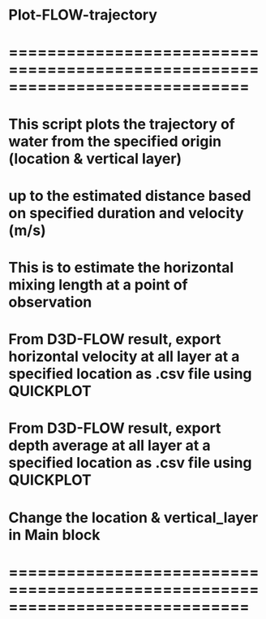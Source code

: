 # Plot-FLOW-trajectory

# =============================================================================
# This script plots the trajectory of water from the specified origin (location & vertical layer)
# up to the estimated distance based on specified duration and velocity (m/s)
# This is to estimate the horizontal mixing length at a point of observation
# From D3D-FLOW result, export horizontal velocity at all layer at a specified location as .csv file using QUICKPLOT
# From D3D-FLOW result, export depth average at all layer at a specified location as .csv file using QUICKPLOT
# Change the location & vertical_layer in Main block
# =============================================================================
